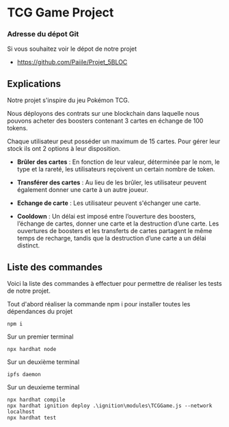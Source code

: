 # TCG Game Project

###  Adresse du dépot Git 
Si vous souhaitez voir le dépot de notre projet
- https://github.com/Paiile/Projet_5BLOC

## Explications

Notre projet s'inspire du jeu Pokémon TCG. 

Nous déployons des contrats sur une blockchain dans laquelle nous pouvons acheter des boosters contenant 3 cartes en échange de 100 tokens. 

Chaque utilisateur peut posséder un maximum de 15 cartes. Pour gérer leur stock ils ont 2 options à leur disposition. 

- **Brûler des cartes** : En fonction de leur valeur, déterminée par le nom, le type et la rareté, les utilisateurs reçoivent un certain nombre de token. 

- **Transférer des cartes** : Au lieu de les brûler, les utilisateur peuvent également donner une carte à un autre joueur.

- **Echange de carte** : Les utilisateur peuvent s'échanger une carte.

- **Cooldown** : Un délai est imposé entre l’ouverture des boosters, l’échange de cartes, donner une carte et la destruction d’une carte. Les ouvertures de boosters et les transferts de cartes partagent le même temps de recharge, tandis que la destruction d’une carte a un délai distinct.

## Liste des commandes

Voici la liste des commandes à effectuer pour permettre de réaliser les tests de notre projet.

Tout d'abord réaliser la commande npm i pour installer toutes les dépendances du projet

```shell 
npm i 
```

Sur un premier terminal
```shell
npx hardhat node
```

Sur un deuxième terminal 
```shell
ipfs daemon
```

Sur un deuxieme terminal
```shell 
npx hardhat compile
npx hardhat ignition deploy .\ignition\modules\TCGGame.js --network localhost
npx hardhat test
```